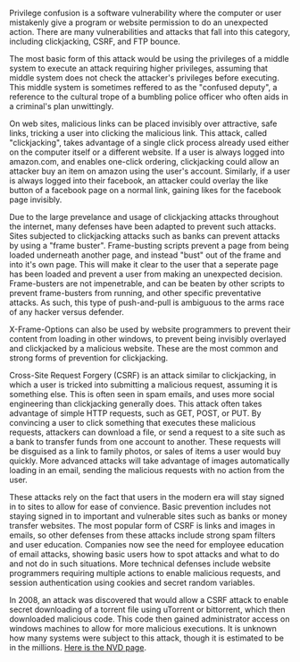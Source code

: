 Privilege confusion is a software vulnerability where the computer or user mistakenly give a program or website permission to do an unexpected action. There are many vulnerabilities and attacks that fall into this category, including clickjacking, CSRF, and FTP bounce.

The most basic form of this attack would be using the privileges of a middle system to execute an attack requiring higher privileges, assuming that middle system does not check the attacker's privileges before executing. This middle system is sometimes reffered to as the "confused deputy", a reference to the cultural trope of a bumbling police officer who often aids in a criminal's plan unwittingly. 

On web sites, malicious links can be placed invisibly over attractive, safe links, tricking a user into clicking the malicious link. This attack, called "clickjacking", takes advantage of a single click process already used either on the computer itself or a different website. If a user is always logged into amazon.com, and enables one-click ordering, clickjacking could allow an attacker buy an item on amazon using the user's account. Similarly, if a user is always logged into their facebook, an attacker could overlay the like button of a facebook page on a normal link, gaining likes for the facebook page invisibly. 

Due to the large prevelance and usage of clickjacking attacks throughout the internet, many defenses have been adapted to prevent such attacks. Sites subjected to clickjacking attacks such as banks can prevent attacks by using a "frame buster". Frame-busting scripts prevent a page from being loaded underneath another page, and instead "bust" out of the frame and into it's own page. This will make it clear to the user that a seperate page has been loaded and prevent a user from making an unexpected decision. Frame-busters are not impenetrable, and can be beaten by other scripts to prevent frame-busters from running, and other specific preventative attacks. As such, this type of push-and-pull is ambiguous to the arms race of any hacker versus defender. 

X-Frame-Options can also be used by website programmers to prevent their content from loading in other windows, to prevent being invisibly overlayed and clickjacked by a malicious website. These are the most common and strong forms of prevention for clickjacking.

Cross-Site Request Forgery (CSRF) is an attack similar to clickjacking, in which a user is tricked into submitting a malicious request, assuming it is something else. This is often seen in spam emails, and uses more social engineering than clickjacking generally does. This attack often takes advantage of simple HTTP requests, such as GET, POST, or PUT. By convincing a user to click something that executes these malicious requests, attackers can download a file, or send a request to a site such as a bank to transfer funds from one account to another. These requests will be disguised as a link to family photos, or sales of items a user would buy quickly. More advanced attacks will take advantage of images automatically loading in an email, sending the malicious requests with no action from the user. 

These attacks rely on the fact that users in the modern era will stay signed in to sites to allow for ease of convience. Basic prevention includes not staying signed in to important and vulnerable sites such as banks or money transfer websites. The most popular form of CSRF is links and images in emails, so other defenses from these attacks include strong spam filters and user education. Companies now see the need for employee education of email attacks, showing basic users how to spot attacks and what to do and not do in such situations. More technical defenses include website programmers requiring multiple actions to enable malicious requests, and session authentication using cookies and secret random variables. 

In 2008, an attack was discovered that would allow a CSRF attack to enable secret downloading of a torrent file using uTorrent or bittorrent, which then downloaded malicious code. This code then gained administrator access on windows machines to allow for more malicious executions. It is unknown how many systems were subject to this attack, though it is estimated to be in the millions. [Here is the NVD page](https://nvd.nist.gov/vuln/detail/CVE-2008-6586).
